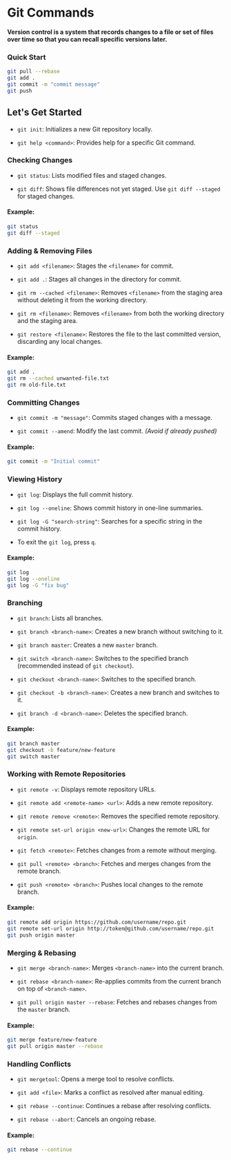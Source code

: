 # Git Commands  
**Version control is a system that records changes to a file or set of files over time so that you can recall specific versions later.**

### Quick Start

```bash
git pull --rebase
git add .
git commit -m "commit message"
git push
```

## Let's Get Started

- `git init`: Initializes a new Git repository locally.

- `git help <command>`: Provides help for a specific Git command.

### Checking Changes

- `git status`: Lists modified files and staged changes.

- `git diff`: Shows file differences not yet staged. Use `git diff --staged` for staged changes.

#### Example:
```bash
git status
git diff --staged
```

### Adding & Removing Files

- `git add <filename>`: Stages the `<filename>` for commit.

- `git add .`: Stages all changes in the directory for commit.

- `git rm --cached <filename>`: Removes `<filename>` from the staging area without deleting it from the working directory.

- `git rm <filename>`: Removes `<filename>` from both the working directory and the staging area.

- `git restore <filename>`: Restores the file to the last committed version, discarding any local changes.

#### Example:
```bash
git add .
git rm --cached unwanted-file.txt
git rm old-file.txt
```

### Committing Changes

- `git commit -m "message"`: Commits staged changes with a message.

- `git commit --amend`: Modify the last commit. *(Avoid if already pushed)*

#### Example:
```bash
git commit -m "Initial commit"
```

### Viewing History

- `git log`: Displays the full commit history.

- `git log --oneline`: Shows commit history in one-line summaries.

- `git log -G "search-string"`: Searches for a specific string in the commit history.

- To exit the `git log`, press `q`.

#### Example:
```bash
git log
git log --oneline
git log -G "fix bug"
```

### Branching

- `git branch`: Lists all branches.

- `git branch <branch-name>`: Creates a new branch without switching to it.

- `git branch master`: Creates a new `master` branch.

- `git switch <branch-name>`: Switches to the specified branch (recommended instead of `git checkout`).

- `git checkout <branch-name>`: Switches to the specified branch.

- `git checkout -b <branch-name>`: Creates a new branch and switches to it.

- `git branch -d <branch-name>`: Deletes the specified branch.

#### Example:
```bash
git branch master
git checkout -b feature/new-feature
git switch master
```

### Working with Remote Repositories

- `git remote -v`: Displays remote repository URLs.

- `git remote add <remote-name> <url>`: Adds a new remote repository.

- `git remote remove <remote>`: Removes the specified remote repository.

- `git remote set-url origin <new-url>`: Changes the remote URL for `origin`.

- `git fetch <remote>`: Fetches changes from a remote without merging.

- `git pull <remote> <branch>`: Fetches and merges changes from the remote branch.

- `git push <remote> <branch>`: Pushes local changes to the remote branch.

#### Example:
```bash
git remote add origin https://github.com/username/repo.git
git remote set-url origin http://token@github.com/username/repo.git
git push origin master
```

### Merging & Rebasing

- `git merge <branch-name>`: Merges `<branch-name>` into the current branch.

- `git rebase <branch-name>`: Re-applies commits from the current branch on top of `<branch-name>`.

- `git pull origin master --rebase`: Fetches and rebases changes from the `master` branch.

#### Example:
```bash
git merge feature/new-feature
git pull origin master --rebase
```

### Handling Conflicts

- `git mergetool`: Opens a merge tool to resolve conflicts.

- `git add <file>`: Marks a conflict as resolved after manual editing.

- `git rebase --continue`: Continues a rebase after resolving conflicts.

- `git rebase --abort`: Cancels an ongoing rebase.


#### Example:
```bash
git rebase --continue
```
